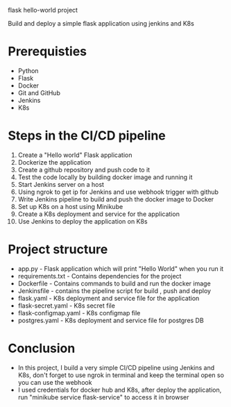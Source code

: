 flask hello-world project

Build and deploy a simple flask application using jenkins and K8s

# Prerequisties

* Python
* Flask
* Docker
* Git and GitHub
* Jenkins
* K8s

# Steps in the CI/CD pipeline

1. Create a "Hello world" Flask application
2. Dockerize the application
3. Create a github repository and push code to it
4. Test the code locally by building docker image and running it
5. Start Jenkins server on a host
6. Using ngrok to get ip for Jenkins and use webhook trigger with github
7. Write Jenkins pipeline to build and push the docker image to Docker
8. Set up K8s on a host using Minikube
9. Create a K8s deployment and service for the application
10. Use Jenkins to deploy the application on K8s

# Project structure

* app.py - Flask application which will print "Hello World" when you run it
* requirements.txt - Contains dependencies for the project
* Dockerfile - Contains commands to build and run the docker image
* Jenkinsfile - contains the pipeline script for build , push and deploy
* flask.yaml - K8s deployment and service file for the application
* flask-secret.yaml - K8s secret file
* flask-configmap.yaml - K8s configmap file
* postgres.yaml - K8s deployment and service file for postgres DB

# Conclusion

* In this project, I build a very simple CI/CD pipeline using Jenkins and K8s, don't forget to use ngrok in terminal and keep the terminal open so you can use the webhook
* I used credentials for docker hub and K8s, after deploy the application, run "minikube service flask-service" to access it in browser